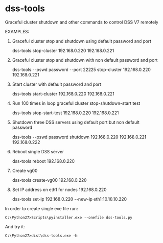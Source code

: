 # dss-tools
Graceful cluster shutdown and other commands to control DSS V7 remotely

EXAMPLES:
1. Graceful cluster stop and shutdown using default password and port

	dss-tools stop-cluster 192.168.0.220 192.168.0.221
2. Graceful cluster stop and shutdown with non default password and port

	dss-tools --pswd password --port 22225 stop-cluster 192.168.0.220 192.168.0.221
3. Start cluster with default password and port

	dss-tools start-cluster 192.168.0.220 192.168.0.221
4. Run 100 times in loop graceful cluster stop-shutdown-start test

	dss-tools stop-start-test 192.168.0.220 192.168.0.221
5. Shutdown three DSS servers using default port but non default password

	dss-tools --pswd password shutdown 192.168.0.220 192.168.0.221 192.168.0.222
6. Reboot single DSS server

	dss-tools reboot 192.168.0.220
7. Create vg00

	dss-tools create-vg00 192.168.0.220
8. Set IP address on eth1 for nodes 192.168.0.220

	dss-tools set-ip 192.168.0.220 --new-ip eth1:10.10.10.220



In order to create single exe file run:

	C:\Python27>Scripts\pyinstaller.exe --onefile dss-tools.py
And try it:

	C:\Python27>dist\dss-tools.exe -h
